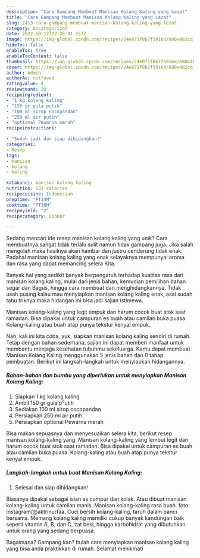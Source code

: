 ```yaml
---
description: "Cara Gampang Membuat Manisan Kolang Kaling yang Lezat"
title: "Cara Gampang Membuat Manisan Kolang Kaling yang Lezat"
slug: 2413-cara-gampang-membuat-manisan-kolang-kaling-yang-lezat
category: Uncategorized
date: 2022-10-12T22:20:41.557Z
image: https://img-global.cpcdn.com/recipes/24e071f8b7f5916d/680x482cq70/manisan-kolang-kaling-foto-resep-utama.jpg
hideToc: false
enableToc: true
enableTocContent: false
thumbnail: https://img-global.cpcdn.com/recipes/24e071f8b7f5916d/680x482cq70/manisan-kolang-kaling-foto-resep-utama.jpg
cover: https://img-global.cpcdn.com/recipes/24e071f8b7f5916d/680x482cq70/manisan-kolang-kaling-foto-resep-utama.jpg
author: Admin
authorAv: notfound
ratingvalue: 4
reviewcount: 20
recipeingredient:
- "1 kg kolang kaling"
- "150 gr gula putih"
- "100 ml sirop cocopandan"
- "250 ml air putih"
- "optional Pewarna merah"
recipeinstructions:

- "Sudah jadi dan siap dihidangkan!"
categories:
- Resep
tags:
- manisan
- kolang
- kaling

katakunci: manisan kolang kaling 
nutrition: 131 calories
recipecuisine: Indonesian
preptime: "PT14M"
cooktime: "PT38M"
recipeyield: "2"
recipecategory: Dinner

---
```





Sedang mencari ide resep manisan kolang kaling yang unik? Cara membuatnya sangat tidak terlalu sulit namun tidak gampang juga. Jika salah mengolah maka hasilnya akan hambar dan justru cenderung tidak enak. Padahal manisan kolang kaling yang enak selayaknya mempunyai aroma dan rasa yang dapat memancing selera Kita.





Banyak hal yang sedikit banyak berpengaruh terhadap kualitas rasa dari manisan kolang kaling, mulai dari jenis bahan, kemudian pemilihan bahan segar dan Bagus, hingga cara membuat dan menghidangkannya. Tidak usah pusing kalau mau menyiapkan manisan kolang kaling enak,      asal sudah tahu triknya maka hidangan ini bisa jadi sajian istimewa.














Manisan kolang-kaling yang legit empuk dan harum cocok buat stok saat ramadan. Bisa dipakai untuk campuran es buah atau camilan buka puasa. Kolang-kaling atau buah atap punya tekstur kenyal empuk.






Nah, kali ini kita coba, yuk, siapkan manisan kolang kaling sendiri di rumah. Tetap dengan bahan sederhana, sajian ini dapat memberi manfaat untuk membantu menjaga kesehatan tubuhmu sekeluarga. Kamu dapat membuat Manisan Kolang Kaling menggunakan 5 jenis bahan dan 0 tahap pembuatan. Berikut ini langkah-langkah untuk menyiapkan hidangannya.

<!--inarticleads1-->

##### Bahan-bahan dan bumbu yang diperlukan untuk menyiapkan Manisan Kolang Kaling:

1. Siapkan 1 kg kolang kaling
1. Ambil 150 gr gula p⁰utih
1. Sediakan 100 ml sirop cocopandan
1. Persiapkan 250 ml air putih
1. Persiapkan optional Pewarna merah


Bisa makan sepuasnya dan menyesuaikan selera kita, berikut resep manisan kolang-kaling yang. Manisan kolang-kaling yang lembut legit dan harum cocok buat stok saat ramadan. Bisa dipakai untuk campuran es buah atau camilan buka puasa. Kolang-kaling atau buah atap punya tekstur kenyal empuk. 

<!--inarticleads2-->

##### Langkah-langkah untuk buat Manisan Kolang Kaling:


1. Selesai dan siap dihidangkan!

Biasanya dipakai sebagai isian es campur dan kolak. Atau dibuat manisan kolang-kaling untuk camilan manis. Manisan kolang-kaling rasa buah. foto: Instagram/@aktrinurfaa. Cuci bersih kolang-kaling, taruh dalam panci bersama. Memang kolang kaling memiliki cukup banyak kandungan baik seperti vitamin A, B, dan C, zat besi, hingga karbohidrat yang dibutuhkan untuk orang yang sedang berpuasa. 

Bagaimana? Gampang kan? Itulah cara menyiapkan manisan kolang kaling yang bisa anda praktikkan di rumah. Selamat menikmati
